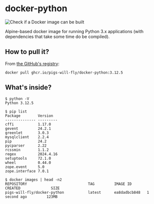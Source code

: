 # docker-python
![Check if a Docker image can be built](https://github.com/pigs-will-fly/docker-python/workflows/Check%20if%20a%20Docker%20image%20can%20be%20built/badge.svg)

Alpine-based docker image for running Python 3.x applications (with dependencies that take some time do be compiled).

## How to pull it?

From [the GitHub's registry](https://github.com/pigs-will-fly/docker-python/pkgs/container/docker-python):

```
docker pull ghcr.io/pigs-will-fly/docker-python:3.12.5
```

## What's inside?

```
$ python -V
Python 3.12.5

$ pip list
Package        Version
-------------- ---------
cffi           1.17.0
gevent         24.2.1
greenlet       3.0.3
mysqlclient    2.2.4
pip            24.2
pycparser      2.22
rcssmin        1.1.2
regex          2024.4.16
setuptools     72.1.0
wheel          0.44.0
zope.event     5.0
zope.interface 7.0.1

$ docker images | head -n2
REPOSITORY                            TAG         IMAGE ID       CREATED              SIZE
pigs-will-fly/docker-python           latest      ea8dadbcb848   1 second ago         123MB
```
